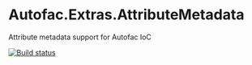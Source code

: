Autofac.Extras.AttributeMetadata
================================

Attribute metadata support for Autofac IoC

[![Build status](https://ci.appveyor.com/api/projects/status/1jq4bf5hp4gpx0u1?svg=true)](https://ci.appveyor.com/project/Autofac/autofac-extras-attributemetadata)